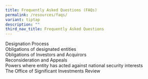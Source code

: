 ```yaml
---
title: Frequently Asked Questions (FAQs)
permalink: /resources/faqs/
variant: tiptap
description: ""
third_nav_title: Frequently Asked Questions
---
```

<p></p>
<div class="isomer-card-grid">
<div class="isomer-card">
<div class="isomer-card-body">
<div class="isomer-card-title">Designation Process</div>
</div>
</div>
<div class="isomer-card">
<div class="isomer-card-body">
<div class="isomer-card-title">Obligations of designated entities</div>
</div>
</div>
<div class="isomer-card">
<div class="isomer-card-body">
<div class="isomer-card-title">Obligations of Investors and Acquirors</div>
</div>
</div>
<div class="isomer-card">
<div class="isomer-card-body">
<div class="isomer-card-title">Reconsideration and Appeals</div>
</div>
</div>
<div class="isomer-card">
<div class="isomer-card-body">
<div class="isomer-card-title">Powers where entity has acted against national security interests</div>
</div>
</div>
<div class="isomer-card">
<div class="isomer-card-body">
<div class="isomer-card-title">The Office of Significant Investments Review</div>
</div>
</div>
</div>
<p></p>